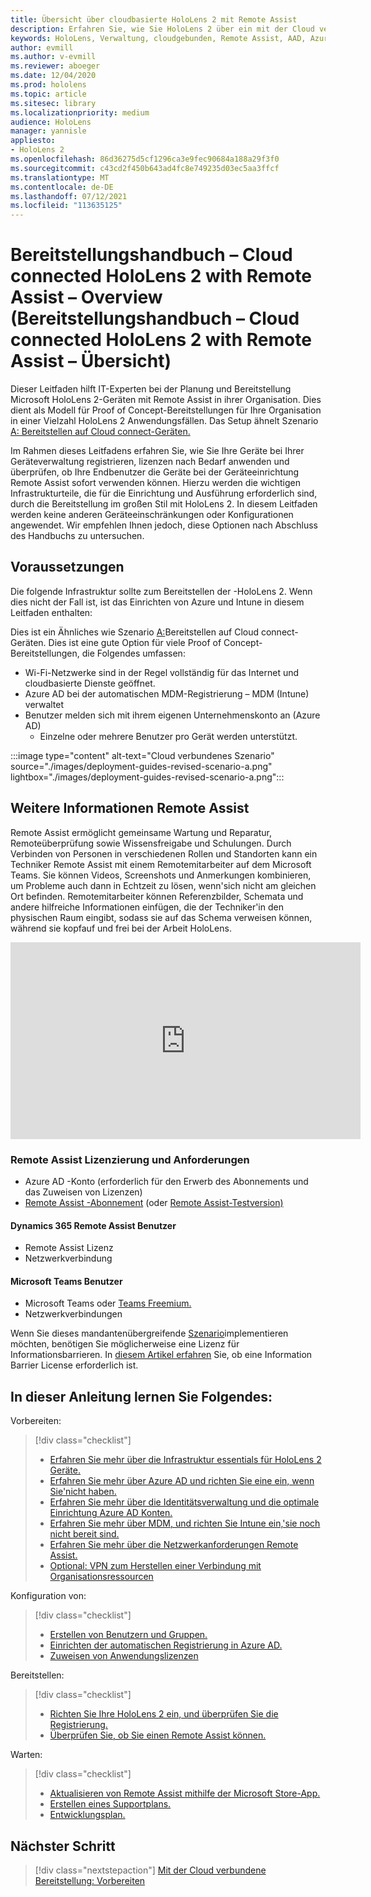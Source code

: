 ```yaml
---
title: Übersicht über cloudbasierte HoloLens 2 mit Remote Assist
description: Erfahren Sie, wie Sie HoloLens 2 über ein mit der Cloud verbundenes Netzwerk registrieren, indem Dynamics 365 Remote Assist.
keywords: HoloLens, Verwaltung, cloudgebunden, Remote Assist, AAD, Azure AD, MDM, Mobile Geräteverwaltung
author: evmill
ms.author: v-evmill
ms.reviewer: aboeger
ms.date: 12/04/2020
ms.prod: hololens
ms.topic: article
ms.sitesec: library
ms.localizationpriority: medium
audience: HoloLens
manager: yannisle
appliesto:
- HoloLens 2
ms.openlocfilehash: 86d36275d5cf1296ca3e9fec90684a188a29f3f0
ms.sourcegitcommit: c43cd2f450b643ad4fc8e749235d03ec5aa3ffcf
ms.translationtype: MT
ms.contentlocale: de-DE
ms.lasthandoff: 07/12/2021
ms.locfileid: "113635125"
---
```

# <a name="deployment-guide--cloud-connected-hololens-2-with-remote-assist--overview"></a>Bereitstellungshandbuch – Cloud connected HoloLens 2 with Remote Assist – Overview (Bereitstellungshandbuch – Cloud connected HoloLens 2 with Remote Assist – Übersicht)

Dieser Leitfaden hilft IT-Experten bei der Planung und Bereitstellung Microsoft HoloLens 2-Geräten mit Remote Assist in ihrer Organisation. Dies dient als Modell für Proof of Concept-Bereitstellungen für Ihre Organisation in einer Vielzahl HoloLens 2 Anwendungsfällen. Das Setup ähnelt Szenario [A: Bereitstellen auf Cloud connect-Geräten.](https://docs.microsoft.com/hololens/common-scenarios#scenario-a) 

Im Rahmen dieses Leitfadens erfahren Sie, wie Sie Ihre Geräte bei Ihrer Geräteverwaltung registrieren, lizenzen nach Bedarf anwenden und überprüfen, ob Ihre Endbenutzer die Geräte bei der Geräteeinrichtung Remote Assist sofort verwenden können. Hierzu werden die wichtigen Infrastrukturteile, die für die Einrichtung und Ausführung erforderlich sind, durch die Bereitstellung im großen Stil mit HoloLens 2. In diesem Leitfaden werden keine anderen Geräteeinschränkungen oder Konfigurationen angewendet. Wir empfehlen Ihnen jedoch, diese Optionen nach Abschluss des Handbuchs zu untersuchen.

## <a name="prerequisites"></a>Voraussetzungen

Die folgende Infrastruktur sollte zum Bereitstellen der -HoloLens 2. Wenn dies nicht der Fall ist, ist das Einrichten von Azure und Intune in diesem Leitfaden enthalten:

Dies ist ein Ähnliches wie Szenario [A:](/hololens/common-scenarios#scenario-a)Bereitstellen auf Cloud connect-Geräten. Dies ist eine gute Option für viele Proof of Concept-Bereitstellungen, die Folgendes umfassen:

- Wi-Fi-Netzwerke sind in der Regel vollständig für das Internet und cloudbasierte Dienste geöffnet.
- Azure AD bei der automatischen MDM-Registrierung – MDM (Intune) verwaltet
- Benutzer melden sich mit ihrem eigenen Unternehmenskonto an (Azure AD)
    - Einzelne oder mehrere Benutzer pro Gerät werden unterstützt.

:::image type="content" alt-text="Cloud verbundenes Szenario" source="./images/deployment-guides-revised-scenario-a.png" lightbox="./images/deployment-guides-revised-scenario-a.png":::


## <a name="learn-about-remote-assist"></a>Weitere Informationen Remote Assist

Remote Assist ermöglicht gemeinsame Wartung und Reparatur, Remoteüberprüfung sowie Wissensfreigabe und Schulungen. Durch Verbinden von Personen in verschiedenen Rollen und Standorten kann ein Techniker Remote Assist mit einem Remotemitarbeiter auf dem Microsoft Teams. Sie können Videos, Screenshots und Anmerkungen kombinieren, um Probleme auch dann in Echtzeit zu lösen, wenn&#39;sich nicht am gleichen Ort befinden. Remotemitarbeiter können Referenzbilder, Schemata und andere hilfreiche Informationen einfügen, die der Techniker&#39;in den physischen Raum eingibt, sodass sie auf das Schema verweisen können, während sie kopfauf und frei bei der Arbeit HoloLens.

<iframe width="560" height="315" src="https://www.youtube.com/embed/d3YT8j0yYl0" frameborder="0" allow="accelerometer; autoplay; clipboard-write; encrypted-media; gyroscope; picture-in-picture" allowfullscreen></iframe>

### <a name="remote-assist-licensing-and-requirements"></a>Remote Assist Lizenzierung und Anforderungen

- Azure AD -Konto (erforderlich für den Erwerb des Abonnements und das Zuweisen von Lizenzen)
- [Remote Assist -Abonnement](https://docs.microsoft.com/dynamics365/mixed-reality/remote-assist/buy-and-deploy-remote-assist) (oder [Remote Assist-Testversion)](https://docs.microsoft.com/dynamics365/mixed-reality/remote-assist/try-remote-assist)
    
#### <a name="dynamics-365-remote-assist-user"></a>Dynamics 365 Remote Assist Benutzer

- Remote Assist Lizenz
- Netzwerkverbindung

#### <a name="microsoft-teams-user"></a>Microsoft Teams Benutzer

- Microsoft Teams oder [Teams Freemium.](https://products.office.com/microsoft-teams/free)
- Netzwerkverbindungen

Wenn Sie dieses mandantenübergreifende [Szenario](https://docs.microsoft.com/dynamics365/mixed-reality/remote-assist/cross-tenant-overview#scenario-2-leasing-services-to-other-tenants)implementieren möchten, benötigen Sie möglicherweise eine Lizenz für Informationsbarrieren. In [diesem Artikel erfahren](https://docs.microsoft.com/dynamics365/mixed-reality/remote-assist/cross-tenant-licensing-implementation#step-1-determine-if-information-barriers-are-necessary) Sie, ob eine Information Barrier License erforderlich ist.

## <a name="in-this-guide-you-will"></a>In dieser Anleitung lernen Sie Folgendes:

Vorbereiten:

> [!div class="checklist"]
> - [Erfahren Sie mehr über die Infrastruktur essentials für HoloLens 2 Geräte.](hololens2-cloud-connected-prepare.md#infrastructure-essentials)
> - [Erfahren Sie mehr über Azure AD und richten Sie eine ein, wenn Sie&#39;nicht haben.](hololens2-cloud-connected-prepare.md#azure-active-directory)
> - [Erfahren Sie mehr über die Identitätsverwaltung und die optimale Einrichtung Azure AD Konten.](hololens2-cloud-connected-prepare.md#identity-management)
> - [Erfahren Sie mehr über MDM, und richten Sie Intune ein,&#39;sie noch nicht bereit sind.](hololens2-cloud-connected-prepare.md#mobile-device-management)
> - [Erfahren Sie mehr über die Netzwerkanforderungen Remote Assist.](hololens2-cloud-connected-prepare.md#network)
> - [Optional: VPN zum Herstellen einer Verbindung mit Organisationsressourcen](hololens2-cloud-connected-prepare.md#optional-connect-your-hololens-to-vpn)

Konfiguration von:

> [!div class="checklist"]
> - [Erstellen von Benutzern und Gruppen.](hololens2-cloud-connected-configure.md#azure-users-and-groups)
> - [Einrichten der automatischen Registrierung in Azure AD.](hololens2-cloud-connected-configure.md#auto-enrollment-on-hololens-2)
> - [Zuweisen von Anwendungslizenzen](hololens2-cloud-connected-configure.md#application-licenses)

Bereitstellen:

> [!div class="checklist"]
> - [Richten Sie Ihre HoloLens 2 ein, und überprüfen Sie die Registrierung.](hololens2-cloud-connected-deploy.md#enrollment-validation)
> - [Überprüfen Sie, ob Sie einen Remote Assist können.](hololens2-cloud-connected-deploy.md#remote-assist-call-validation)

Warten:

> [!div class="checklist"]
> - [Aktualisieren von Remote Assist mithilfe der Microsoft Store-App.](hololens2-cloud-connected-maintain.md#updates)
> - [Erstellen eines Supportplans.](hololens2-cloud-connected-maintain.md#support-plan)
> - [Entwicklungsplan.](hololens2-cloud-connected-maintain.md#development-plan)

## <a name="next-step"></a>Nächster Schritt

> [!div class="nextstepaction"]
> [Mit der Cloud verbundene Bereitstellung: Vorbereiten](hololens2-cloud-connected-prepare.md)

